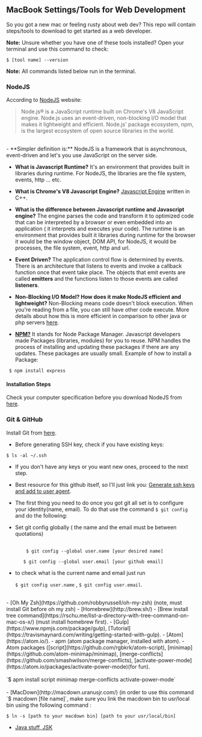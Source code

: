 ## MacBook Settings/Tools for Web Development
So you got a new mac or feeling rusty about web dev? This repo will contain steps/tools to download to get started as a web developer.

**Note:** Unsure whether you have one of these tools installed? Open your terminal and use this command to check:
  ```
  $ [tool name] --version
  ```

**Note:** All commands listed below run in the terminal.

### NodeJS

According to [NodeJS](https://nodejs.org/en/) website:

>Node.js® is a JavaScript runtime built on Chrome's V8 JavaScript engine. Node.js uses an event-driven, non-blocking I/O model that makes it lightweight and efficient. Node.js' package ecosystem, npm, is the largest ecosystem of open source libraries in the world.

<br>
 - **Simpler definition is:** NodeJS is a framework that is asynchronous, event-driven and let's you use JavaScript on the server side.


 - **What is Javascript Runtime?** It's an environment that provides built in libraries during runtime. For NodeJS, the libraries are  the file system, events, http ... etc.

 - **What is Chrome's V8 Javascript Engine?** [Javascript Engine](https://developers.google.com/v8/) written in C++.

 - **What is the difference between Javascript runtime and Javascript engine?** The engine parses the code and transform it to optimized code that can be interpreted by a browser or even embedded into an application ( it interprets and executes your code). The runtime is an environment that provides built it libraries during runtime for the browser it would be the window object, DOM API, for NodeJS, it would be processes, the file system, event, http and url.

 - **Event Driven?** The application control flow is determined by events. There is an architecture that listens to events and invoke a callback function once that event take place. The objects that emit events are called **emitters** and the functions listen to those events are called **listeners**.

 - **Non-Blocking I/O Model? How does it make NodeJS efficient and lightweight?**
 Non-Blocking means code doesn't block execution. When you're reading from a file, you can still have other code execute. More details about how this is more efficient in comparison to other java or php servers [here](http://stackoverflow.com/questions/10570246/what-is-non-blocking-or-asynchronous-i-o-in-node-js).


 - [**NPM?**](https://docs.npmjs.com/getting-started/what-is-npm) It stands for Node Package Manager. Javascript developers made Packages (libraries, modules) for you to reuse. NPM handles the process of installing and updating these packages if there are any updates. These packages are usually small.  Example of how to install a Package:
 ```
  $ npm install express
 ```

#### Installation Steps
Check your computer specification before you download NodeJS from [here](ttps://nodejs.org/en/download/).

### Git & GitHub
Install Git from [here](https://git-scm.com/download/mac).
 - Before generating SSH key, check if you have existing keys:

 ```
 $ ls -al ~/.ssh
 ```
 - If you don't have any keys or you want new ones, proceed to the next step.
 - Best resource for this github itself, so I'll just link you: [Generate ssh keys and add to user agent](https://help.github.com/articles/generating-a-new-ssh-key-and-adding-it-to-the-ssh-agent/).

 - The first thing you need to do once you got git all set is to configure your identity(name, email). To do that use the command `$ git config` and do the following:
  - Set git config globally ( the name and the email must be between quotations)<br>
 	<br>
 	```
 		$ git config --global user.name [your desired name]
 	 ```
 	 ```
 	 	$ git config --global user.email [your github email]
 	 ```

   - to check what is the current name and email just run

   	 `$ git config user.name` , `$ git config user.email`.

 <br>
 - [Oh My Zsh](https://github.com/robbyrussell/oh-my-zsh) (note, must install Git before oh my zsh)
 - [Homebrew](http://brew.sh/)
 - [Brew install tree command](https://rschu.me/list-a-directory-with-tree-command-on-mac-os-x/) (must install homebrew first).
 - [Gulp](https://www.npmjs.com/package/gulp), [Tutorial](https://travismaynard.com/writing/getting-started-with-gulp).
 - [Atom](https://atom.io/).
 - apm (atom package manager, installed with atom).
 - Atom packages ([script](https://github.com/rgbkrk/atom-script), [minimap](https://github.com/atom-minimap/minimap), [merge-conflicts](https://github.com/smashwilson/merge-conflicts), [activate-power-mode](https://atom.io/packages/activate-power-mode)(for fun).<br>
 <br>
    `$ apm install script minimap merge-conflicts activate-power-mode`
 <br>
 <br>
 - [MacDown](http://macdown.uranusjr.com/) (in order to use this command `$ macdown [file name]`, make sure you link the macdown bin to usr/local bin using the following command :

  ``$ ln -s [path to your macdown bin] [path to your usr/local/bin]
  ``
  <br>

 - [Java stuff, JSK](http://www.oracle.com/technetwork/java/javase/downloads/index-jsp-138363.html)
